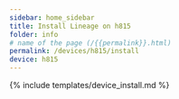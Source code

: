 ```yaml
---
sidebar: home_sidebar
title: Install Lineage on h815
folder: info
# name of the page (/{{permalink}}.html)
permalink: /devices/h815/install
device: h815
---
```

{% include templates/device_install.md %}
